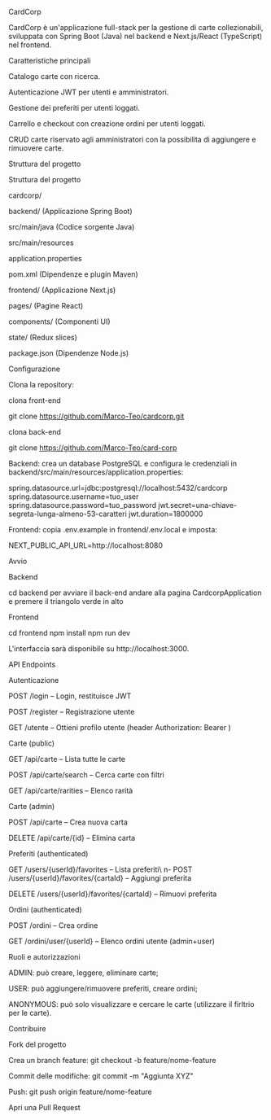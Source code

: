 CardCorp

CardCorp è un'applicazione full-stack per la gestione di carte collezionabili, sviluppata con Spring Boot (Java) nel backend e Next.js/React (TypeScript) nel frontend.

Caratteristiche principali

Catalogo carte con ricerca.

Autenticazione JWT per utenti e amministratori.

Gestione dei preferiti per utenti loggati.

Carrello e checkout con creazione ordini per utenti loggati.

CRUD carte riservato agli amministratori con la possibilita di aggiungere e rimuovere carte.

Struttura del progetto

Struttura del progetto

cardcorp/

backend/ (Applicazione Spring Boot)

src/main/java (Codice sorgente Java)

src/main/resources

application.properties

pom.xml (Dipendenze e plugin Maven)

frontend/ (Applicazione Next.js)

pages/ (Pagine React)

components/ (Componenti UI)

state/ (Redux slices)

package.json (Dipendenze Node.js)
    
Configurazione

Clona la repository:

clona front-end 

git clone https://github.com/Marco-Teo/cardcorp.git

clona back-end 

git clone https://github.com/Marco-Teo/card-corp

Backend: crea un database PostgreSQL e configura le credenziali in backend/src/main/resources/application.properties:

spring.datasource.url=jdbc:postgresql://localhost:5432/cardcorp
spring.datasource.username=tuo_user
spring.datasource.password=tuo_password
jwt.secret=una-chiave-segreta-lunga-almeno-53-caratteri
jwt.duration=1800000

Frontend: copia .env.example in frontend/.env.local e imposta:

NEXT_PUBLIC_API_URL=http://localhost:8080

Avvio

Backend

cd backend
per avviare il back-end andare alla pagina CardcorpApplication e premere il triangolo verde in alto


Frontend

cd frontend
npm install
npm run dev


L'interfaccia sarà disponibile su http://localhost:3000.

API Endpoints

Autenticazione

POST /login – Login, restituisce JWT

POST /register – Registrazione utente

GET /utente – Ottieni profilo utente (header Authorization: Bearer <token>)

Carte (public)

GET /api/carte – Lista tutte le carte

POST /api/carte/search – Cerca carte con filtri

GET /api/carte/rarities – Elenco rarità

Carte (admin)

POST /api/carte – Crea nuova carta

DELETE /api/carte/{id} – Elimina carta

Preferiti (authenticated)

GET /users/{userId}/favorites – Lista preferiti\ n- POST /users/{userId}/favorites/{cartaId} – Aggiungi preferita

DELETE /users/{userId}/favorites/{cartaId} – Rimuovi preferita

Ordini (authenticated)

POST /ordini – Crea ordine

GET /ordini/user/{userId} – Elenco ordini utente (admin+user)

Ruoli e autorizzazioni

ADMIN: può creare, leggere, eliminare carte;

USER: può aggiungere/rimuovere preferiti, creare ordini;

ANONYMOUS: può solo visualizzare e cercare le carte (utilizzare il firltrio per le carte).

Contribuire

Fork del progetto

Crea un branch feature: git checkout -b feature/nome-feature

Commit delle modifiche: git commit -m "Aggiunta XYZ"

Push: git push origin feature/nome-feature

Apri una Pull Request


